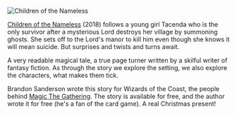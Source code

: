 ![Children of the Nameless](Children_of_the_Nameless.png)

[Children of the Nameless](https://brandonsanderson.com/a-christmas-present/) (2018)
follows a young girl Tacenda who is the only survivor after
a mysterious Lord destroys her village by summoning ghosts.
She sets off to the Lord's manor to kill him even though
she knows it will mean suicide. But surprises and twists and
turns await.

A very readable magical tale, a true page turner written by
a skilful writer of fantasy fiction. As through the story we
explore the setting, we also explore the characters, what
makes them tick.

Brandon Sanderson wrote this story for Wizards of the Coast, the
people behind [Magic The Gathering](https://magic.wizards.com/en).
The story is available
for free, and the author wrote it for free (he's a fan of the
card game). A real Christmas present!
